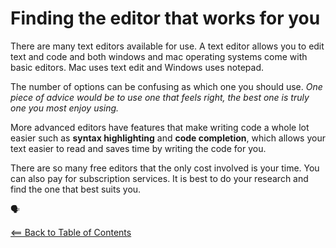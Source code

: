 # Finding the editor that works for you
There are many text editors available for use. A text editor allows you to edit text and code and both windows and mac operating systems come with basic editors. Mac uses text edit and Windows uses notepad. 

The number of options can be confusing as which one you should use. *One piece of advice would be to use one that feels right, the best one is truly one you most enjoy using.*

More advanced editors have features that make writing code a whole lot easier such as **syntax highlighting** and **code completion**, which allows your text easier to read and saves time by writing the code for you.

There are so many free editors that the only cost involved is your time. You can also pay for subscription services. It is best to do your research and find the one that best suits you.

:speaking_head:

[<== Back to Table of Contents](README.md)

